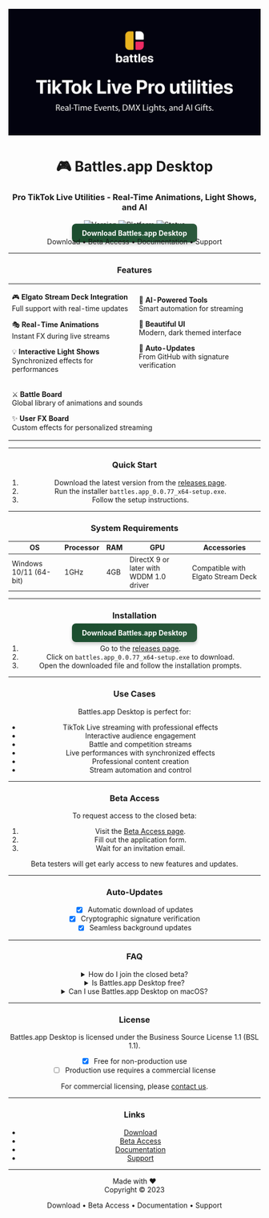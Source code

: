 <div align="center">

![Github banner](./.github/banner.jpg)
# 🎮 Battles.app Desktop
### Pro TikTok Live Utilities - Real-Time Animations, Light Shows, and AI
![Version](https://img.shields.io/badge/version-0.0.77-blue?style=for-the-badge)
![Platform](https://img.shields.io/badge/platform-Windows%2010%2F11%20(64--bit)-blueviolet?style=for-the-badge&logo=windows)
![Status](https://img.shields.io/badge/status-Closed%20Beta-red?style=for-the-badge)
<br>
<a href="https://github.com/battles-app/desktop/releases/download/v0.0.77/battles.app_0.0.77_x64-setup.exe" style="background: linear-gradient(135deg, #1a4d2e, #2d5a3d); border: none; border-radius: 8px; box-shadow: 0 4px 6px rgba(0,0,0,0.2); color: white; padding: 10px 20px; text-decoration: none; font-weight: bold;">Download Battles.app Desktop</a>
<br>
Download • Beta Access • Documentation • Support

---

### Features

<table>
<tr>
<td>

🎮 **Elgato Stream Deck Integration**  
Full support with real-time updates

🎭 **Real-Time Animations**  
Instant FX during live streams

💡 **Interactive Light Shows**  
Synchronized effects for performances

</td>
<td>

🤖 **AI-Powered Tools**  
Smart automation for streaming

🎨 **Beautiful UI**  
Modern, dark themed interface

🔄 **Auto-Updates**  
From GitHub with signature verification

</td>
</tr>
<tr>
<td colspan="2">

⚔️ **Battle Board**  
Global library of animations and sounds

✨ **User FX Board**  
Custom effects for personalized streaming

</td>
</tr>
</table>

---

### Quick Start

1. Download the latest version from the [releases page](https://github.com/battles-app/desktop/releases).
2. Run the installer `battles.app_0.0.77_x64-setup.exe`.
3. Follow the setup instructions.

---

### System Requirements

| OS         | Processor | RAM  | GPU  | Accessories             |
|------------|-----------|------|------|-------------------------|
| Windows 10/11 (64-bit) | 1GHz  | 4GB  | DirectX 9 or later with WDDM 1.0 driver | Compatible with Elgato Stream Deck |

---

### Installation

<a href="https://github.com/battles-app/desktop/releases/download/v0.0.77/battles.app_0.0.77_x64-setup.exe" style="background: linear-gradient(135deg, #1a4d2e, #2d5a3d); border: none; border-radius: 8px; box-shadow: 0 4px 6px rgba(0,0,0,0.2); color: white; padding: 10px 20px; text-decoration: none; font-weight: bold;">Download Battles.app Desktop</a>

1. Go to the [releases page](https://github.com/battles-app/desktop/releases).
2. Click on `battles.app_0.0.77_x64-setup.exe` to download.
3. Open the downloaded file and follow the installation prompts.

---

### Use Cases

Battles.app Desktop is perfect for:
- TikTok Live streaming with professional effects
- Interactive audience engagement
- Battle and competition streams
- Live performances with synchronized effects
- Professional content creation
- Stream automation and control

---

### Beta Access

To request access to the closed beta:
1. Visit the [Beta Access page](#).
2. Fill out the application form.
3. Wait for an invitation email.

Beta testers will get early access to new features and updates.

---

### Auto-Updates

- [x] Automatic download of updates
- [x] Cryptographic signature verification
- [x] Seamless background updates

---

### FAQ

<details><summary>How do I join the closed beta?</summary>
You can request access by visiting the Beta Access page and filling out the application form.
</details>

<details><summary>Is Battles.app Desktop free?</summary>
Battles.app Desktop is free for non-production use under the BSL 1.1 license. Commercial use requires a paid license.
</details>

<details><summary>Can I use Battles.app Desktop on macOS?</summary>
Currently, Battles.app Desktop is only available for Windows 10/11 (64-bit) platforms.
</details>

---

### License

Battles.app Desktop is licensed under the Business Source License 1.1 (BSL 1.1).
- [x] Free for non-production use
- [ ] Production use requires a commercial license

For commercial licensing, please [contact us](#).

---

### Links

- [Download](https://github.com/battles-app/desktop/releases/download/v0.0.77/battles.app_0.0.77_x64-setup.exe)
- [Beta Access](#)
- [Documentation](#)
- [Support](#)

---

Made with ❤️  
Copyright © 2023

Download • Beta Access • Documentation • Support

</div>